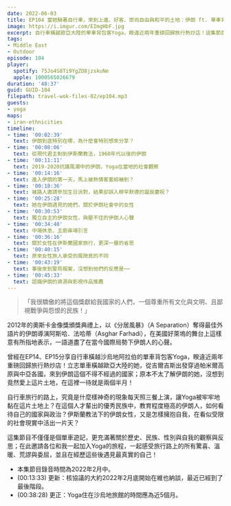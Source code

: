```yaml
---
date: 2022-06-03
title: EP104 當她騎著自行車，來到上進、好客、崇尚自由與和平的土地：伊朗 ft. 單車背包客 Yoga
image: https://i.imgur.com/EImgHbF.jpg
excerpt: 自行車橫越歐亞大陸的單車背包客Yoga，睽違近兩年重磅回歸旅行熱炒店！這集節目不僅僅是個單車遊記，更充滿著關於歷史、民族、性別與自我的觀察與反思；在此邀請各位和我一起加入Yoga的旅程，一起感受旅行路上的所有驚喜、溫暖、荒謬與委屈，並且在經歷這些後遇見最真實的自己！
tags:
- Middle East
- Outdoor
episode: 104
player:
  spotify: 75Jo4S8Ti9YgZO8jzskuNe
  apple: 1000565026679
duration: '48:37'
guid: GUID-104
filepath: travel-wok-files-02/ep104.mp3
guests:
- yoga
maps:
- iran-ethnicities
timeline:
- time: '00:02:39'
  text: 伊朗到底特別在哪，為什麼會特別想來分享？
- time: '00:08:06'
  text: 從現代君主制到伊斯蘭教法，1960年代以後的伊朗
- time: '00:11:11'
  text: 2019-2020抗議風潮中的伊朗，Yoga在當地的社會觀察
- time: '00:14:16'
  text: 進入伊朗的第一天，馬上被熱情客套給嚇到？
- time: '00:18:36'
  text: 被路人邀請參加生日派對，結果卻誤入穆罕默德的誕辰慶祝？
- time: '00:25:28'
  text: 她在伊朗遇見的她們，關於伊朗社會中的女性
- time: '00:30:53'
  text: 獨立自主的伊朗女性，與壓不住的伊朗人心聲
- time: '00:34:40'
  text: 中場休息，主廚串場引言
- time: '00:36:16'
  text: 關於女性在伊斯蘭國家旅行，更深一層的省思
- time: '00:40:15'
  text: 原來女性旅人承受的風險真的不同
- time: '00:43:19'
  text: 事後來到警局報案，沒想到他們的反應是⋯⋯
- time: '00:45:33'
  text: 認識伊朗的資源與影視作品推薦
---
```

> 「我很驕傲的將這個獎獻給我國家的人們，一個尊重所有文化與文明、且鄙視戰爭與怨恨的民族！」

2012年的奧斯卡金像獎頒獎典禮上，以《分居風暴》（A Separation）奪得最佳外語片的伊朗導演阿斯哈．法哈蒂（Asghar Farhadi），在美國好萊塢的舞台上這樣意有所指地表示，一語道盡了在當今國際局勢下伊朗人的心聲。

曾經在EP14、EP15分享自行車橫越沙烏地阿拉伯的單車背包客Yoga，睽違近兩年重磅回歸旅行熱炒店！立志單車橫越歐亞大陸的她，從吉爾吉斯出發穿過帕米爾高原與中亞各國，來到伊朗這個不得不經過的國家；原本不太了解伊朗的她，沒想到竟然愛上這片土地，在這裡一待就是兩個半月！

自行車旅行的路上，究竟是什麼樣神奇的現象每天照三餐上演，讓Yoga被牢牢地黏在這片土地上？在這個人才輩出的優秀民族中，教育程度極高的伊朗人，如何看待自己的國家與政治？伊斯蘭教法下的伊朗女性，又是怎樣擁抱自我，在看似受限的社會現實中活出一片天？

這集節目不僅僅是個單車遊記，更充滿著關於歷史、民族、性別與自我的觀察與反思；在此邀請各位和我一起加入Yoga的旅程，一起感受旅行路上的所有驚喜、溫暖、荒謬與委屈，並且在經歷這些後遇見最真實的自己！

* 本集節目錄音時間為2022年2月中。
* (00:13:33) 更新：核協議的大約2022年2月底開始在維也納談，最近已經到了最後階段。
* (00:38:28) 更正：Yoga住在沙烏地旅館的時間應為近5個月。
